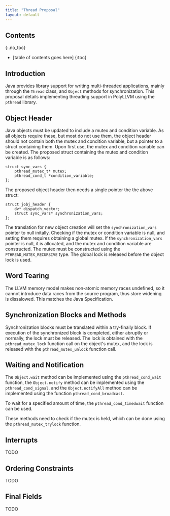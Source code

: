 ```yaml
---
title: "Thread Proposal"
layout: default
---
```


Contents
--------
{:.no_toc}

* [table of contents goes here]
{:toc}


Introduction
------------

Java provides library support for writing multi-threaded applications, mainly through the `Thread` class, and `Object` methods for synchronization. This proposal details implementing threading support in PolyLLVM using the `pthread` library.

Object Header
-------------

Java objects must be updated to include a mutex and condition variable. As all objects require these, but most do not use them, the object header should not contain both the mutex and condition variable, but a pointer to a struct containing them. Upon first use, the mutex and condition variable can be created. The proposed struct containing the mutex and condition variable is as follows:

```
struct sync_vars {
	pthread_mutex_t* mutex;
	pthread_cond_t *condition_variable;
};
```

The proposed object header then needs a single pointer the the above struct:

```
struct jobj_header {
	dv* dispatch_vector;
	struct sync_vars* synchronization_vars;
};
```
The translation for new object creation will set the `synchronization_vars` pointer to null initally. Checking if the mutex or condition variable is null, and setting them requires obtaining a global mutex. If the `synchronization_vars` pointer is null, it is allocated, and the mutex and condition variable are constructed. The mutex must be constructed using the `PTHREAD_MUTEX_RECURSIVE` type. The global lock is released before the object lock is used. 

<!-- Possible to store mutexes in global hashtable -->

Word Tearing
------------

The LLVM memory model makes non-atomic memory races undefined, so it cannot introduce data races from the source program, thus store widening is dissalowed. This matches the Java Specification.

Synchronization Blocks and Methods
----------------------------------

Synchronization blocks must be translated within a try-finally block. If execution of the synchronized block is completed, either abruptly or normally, the lock must be released. The lock is obtained with the `pthread_mutex_lock` function call on the object's mutex, and the lock is released with the `pthread_mutex_unlock` function call. 

Waiting and Notification
------------------------

The `Object.wait` method can be implemented using the `pthread_cond_wait` function, the `Object.notify` method can be implemented using the `pthread_cond_signal`. and the `Object.notifyAll` method can be implemented using the function `pthread_cond_broadcast`.

To wait for a specified amount of time, the `pthread_cond_timedwait` function can be used. 

These methods need to check if the mutex is held, which can be done using the `pthread_mutex_trylock` function.

Interrupts
----------

TODO

Ordering Constraints
--------------------

TODO

Final Fields
------------

TODO

